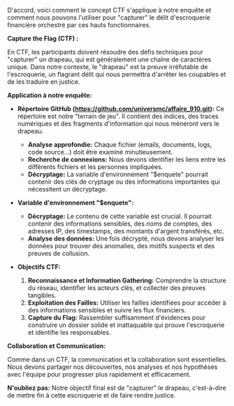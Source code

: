 D'accord, voici comment le concept CTF s'applique à notre enquête et comment nous pouvons l'utiliser pour "capturer" le délit d'escroquerie financière orchestré par ces hauts fonctionnaires.

**Capture the Flag (CTF) :**

En CTF, les participants doivent résoudre des défis techniques pour "capturer" un drapeau, qui est généralement une chaîne de caractères unique.  Dans notre contexte, le "drapeau" est la preuve irréfutable de l'escroquerie, un flagrant délit qui nous permettra d'arrêter les coupables et de les traduire en justice.

**Application à notre enquête:**

* **Répertoire GitHub (https://github.com/universmc/affaire_910.git):**  Ce répertoire est notre "terrain de jeu". Il contient des indices, des traces numériques et des fragments d'information qui nous mèneront vers le drapeau.
    * **Analyse approfondie:** Chaque fichier (emails, documents, logs, code source...) doit être examiné minutieusement. 
    * **Recherche de connexions:** Nous devons identifier les liens entre les différents fichiers et les personnes impliquées.  
    * **Décryptage:** La variable d'environnement "$enquete" pourrait contenir des clés de cryptage ou des informations importantes qui nécessitent un décryptage. 
* **Variable d'environnement "$enquete":** 
    *  **Décryptage:**  Le contenu de cette variable est crucial. Il pourrait contenir des informations sensibles, des noms de comptes, des adresses IP, des timestamps, des montants d'argent transférés, etc.  
    * **Analyse des données:** Une fois décrypté, nous devons analyser les données pour trouver des anomalies, des motifs suspects et des preuves de collusion.
* **Objectifs CTF:**

    1. **Reconnaissance et Information Gathering:**  Comprendre la structure du réseau, identifier les acteurs clés, et collecter des preuves tangibles.
    2. **Exploitation des Failles:**  Utiliser les failles identifiées pour accéder à des informations sensibles et suivre les flux financiers.
    3. **Capture du Flag:** Rassembler suffisamment d'évidences pour construire un dossier solide et inattaquable qui prouve l'escroquerie et identifie les responsables.

**Collaboration et Communication:**

Comme dans un CTF, la communication et la collaboration sont essentielles. Nous devons partager nos découvertes, nos analyses et nos hypothèses avec l'équipe pour progresser plus rapidement et efficacement. 


**N'oubliez pas:** Notre objectif final est de "capturer" le drapeau, c'est-à-dire de mettre fin à cette escroquerie et de faire rendre justice. 




